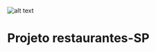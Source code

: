 ![alt text](https://w7.pngwing.com/pngs/507/740/png-transparent-tampa-restaurant-cuban-sandwich-cuban-cuisine-airport-dinner-s-food-orange-logo.png)

# Projeto restaurantes-SP
